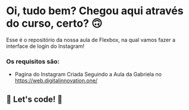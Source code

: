 # Oi, tudo bem? Chegou aqui através do curso, certo? 🙃

Esse é o repositório da nossa aula de Flexbox, na qual vamos fazer a interface de login do Instagram! 

### Os requisitos são:

* Pagina do Instagram Criada Seguindo a Aula da Gabriela no https://web.digitalinnovation.one/

## 🚀 Let's code! 🚀
